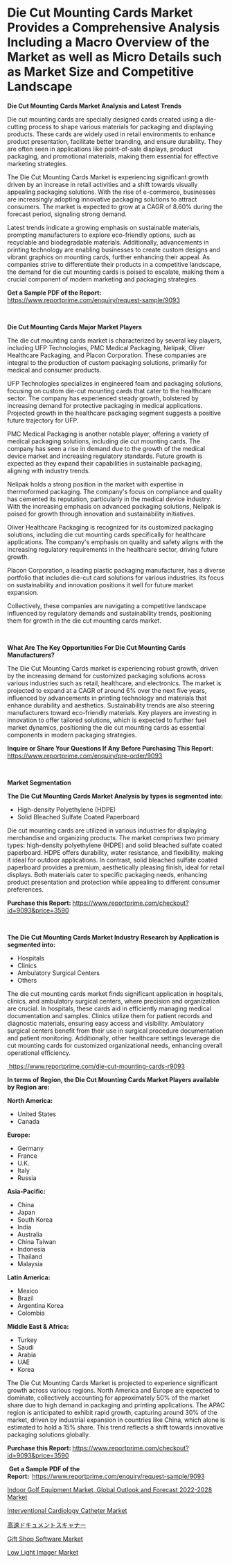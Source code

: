 <p><h1>Die Cut Mounting Cards Market Provides a Comprehensive Analysis Including a Macro Overview of the Market as well as Micro Details such as Market Size and Competitive Landscape</h1></p><p><strong>Die Cut Mounting Cards Market Analysis and Latest Trends</strong></p>
<p><p>Die cut mounting cards are specially designed cards created using a die-cutting process to shape various materials for packaging and displaying products. These cards are widely used in retail environments to enhance product presentation, facilitate better branding, and ensure durability. They are often seen in applications like point-of-sale displays, product packaging, and promotional materials, making them essential for effective marketing strategies.</p><p>The Die Cut Mounting Cards Market is experiencing significant growth driven by an increase in retail activities and a shift towards visually appealing packaging solutions. With the rise of e-commerce, businesses are increasingly adopting innovative packaging solutions to attract consumers. The market is expected to grow at a CAGR of 8.60% during the forecast period, signaling strong demand. </p><p>Latest trends indicate a growing emphasis on sustainable materials, prompting manufacturers to explore eco-friendly options, such as recyclable and biodegradable materials. Additionally, advancements in printing technology are enabling businesses to create custom designs and vibrant graphics on mounting cards, further enhancing their appeal. As companies strive to differentiate their products in a competitive landscape, the demand for die cut mounting cards is poised to escalate, making them a crucial component of modern marketing and packaging strategies.</p></p>
<p><strong>Get a Sample PDF of the Report:&nbsp;</strong> <a href="https://www.reportprime.com/enquiry/request-sample/9093">https://www.reportprime.com/enquiry/request-sample/9093</a></p>
<p>&nbsp;</p>
<p><strong>Die Cut Mounting Cards Major Market Players</strong></p>
<p><p>The die cut mounting cards market is characterized by several key players, including UFP Technologies, PMC Medical Packaging, Nelipak, Oliver Healthcare Packaging, and Placon Corporation. These companies are integral to the production of custom packaging solutions, primarily for medical and consumer products.</p><p>UFP Technologies specializes in engineered foam and packaging solutions, focusing on custom die-cut mounting cards that cater to the healthcare sector. The company has experienced steady growth, bolstered by increasing demand for protective packaging in medical applications. Projected growth in the healthcare packaging segment suggests a positive future trajectory for UFP.</p><p>PMC Medical Packaging is another notable player, offering a variety of medical packaging solutions, including die cut mounting cards. The company has seen a rise in demand due to the growth of the medical device market and increasing regulatory standards. Future growth is expected as they expand their capabilities in sustainable packaging, aligning with industry trends.</p><p>Nelipak holds a strong position in the market with expertise in thermoformed packaging. The company's focus on compliance and quality has cemented its reputation, particularly in the medical device industry. With the increasing emphasis on advanced packaging solutions, Nelipak is poised for growth through innovation and sustainability initiatives.</p><p>Oliver Healthcare Packaging is recognized for its customized packaging solutions, including die cut mounting cards specifically for healthcare applications. The company's emphasis on quality and safety aligns with the increasing regulatory requirements in the healthcare sector, driving future growth.</p><p>Placon Corporation, a leading plastic packaging manufacturer, has a diverse portfolio that includes die-cut card solutions for various industries. Its focus on sustainability and innovation positions it well for future market expansion.</p><p>Collectively, these companies are navigating a competitive landscape influenced by regulatory demands and sustainability trends, positioning them for growth in the die cut mounting cards market.</p></p>
<p>&nbsp;</p>
<p><strong>What Are The Key Opportunities For Die Cut Mounting Cards Manufacturers?</strong></p>
<p><p>The Die Cut Mounting Cards market is experiencing robust growth, driven by the increasing demand for customized packaging solutions across various industries such as retail, healthcare, and electronics. The market is projected to expand at a CAGR of around 6% over the next five years, influenced by advancements in printing technology and materials that enhance durability and aesthetics. Sustainability trends are also steering manufacturers toward eco-friendly materials. Key players are investing in innovation to offer tailored solutions, which is expected to further fuel market dynamics, positioning the die cut mounting cards as essential components in modern packaging strategies.</p></p>
<p><strong>Inquire or Share Your Questions If Any Before Purchasing This Report:</strong> <a href="https://www.reportprime.com/enquiry/pre-order/9093">https://www.reportprime.com/enquiry/pre-order/9093</a></p>
<p>&nbsp;</p>
<p><strong>Market Segmentation</strong></p>
<p><strong>The Die Cut Mounting Cards Market Analysis by types is segmented into:</strong></p>
<p><ul><li>High-density Polyethylene (HDPE)</li><li>Solid Bleached Sulfate Coated Paperboard</li></ul></p>
<p><p>Die cut mounting cards are utilized in various industries for displaying merchandise and organizing products. The market comprises two primary types: high-density polyethylene (HDPE) and solid bleached sulfate coated paperboard. HDPE offers durability, water resistance, and flexibility, making it ideal for outdoor applications. In contrast, solid bleached sulfate coated paperboard provides a premium, aesthetically pleasing finish, ideal for retail displays. Both materials cater to specific packaging needs, enhancing product presentation and protection while appealing to different consumer preferences.</p></p>
<p><strong>Purchase this Report:&nbsp;</strong><a href="https://www.reportprime.com/checkout?id=9093&price=3590">https://www.reportprime.com/checkout?id=9093&price=3590</a></p>
<p>&nbsp;</p>
<p><strong>The Die Cut Mounting Cards Market Industry Research by Application is segmented into:</strong></p>
<p><ul><li>Hospitals</li><li>Clinics</li><li>Ambulatory Surgical Centers</li><li>Others</li></ul></p>
<p><p>The die cut mounting cards market finds significant application in hospitals, clinics, and ambulatory surgical centers, where precision and organization are crucial. In hospitals, these cards aid in efficiently managing medical documentation and samples. Clinics utilize them for patient records and diagnostic materials, ensuring easy access and visibility. Ambulatory surgical centers benefit from their use in surgical procedure documentation and patient monitoring. Additionally, other healthcare settings leverage die cut mounting cards for customized organizational needs, enhancing overall operational efficiency.</p></p>
<p><a href="https://www.reportprime.com/die-cut-mounting-cards-r9093">&nbsp;https://www.reportprime.com/die-cut-mounting-cards-r9093</a></p>
<p><strong>In terms of Region, the Die Cut Mounting Cards Market Players available by Region are:</strong></p>
<p>
    <p> <strong> North America: </strong>
        <ul>
            <li>United States</li>
            <li>Canada</li>
        </ul>
        </p> 
    <p> <strong> Europe: </strong>
        <ul>
            <li>Germany</li>
            <li>France</li>
            <li>U.K.</li>
            <li>Italy</li>
            <li>Russia</li>
        </ul>
        </p> 
    <p> <strong> Asia-Pacific: </strong>
        <ul>
            <li>China</li>
            <li>Japan</li>
            <li>South Korea</li>
            <li>India</li>
            <li>Australia</li>
            <li>China Taiwan</li>
            <li>Indonesia</li>
            <li>Thailand</li>
            <li>Malaysia</li>
        </ul>
        </p> 
    <p> <strong> Latin America: </strong>
        <ul>
            <li>Mexico</li>
            <li>Brazil</li>
            <li>Argentina Korea</li>
            <li>Colombia</li>
        </ul>
        </p> 
    <p> <strong> Middle East & Africa: </strong>
        <ul>
            <li>Turkey</li>
            <li>Saudi</li>
            <li>Arabia</li>
            <li>UAE</li>
            <li>Korea</li>
        </ul>
    </p>
    </p>
<p><p>The Die Cut Mounting Cards Market is projected to experience significant growth across various regions. North America and Europe are expected to dominate, collectively accounting for approximately 50% of the market share due to high demand in packaging and printing applications. The APAC region is anticipated to exhibit rapid growth, capturing around 30% of the market, driven by industrial expansion in countries like China, which alone is estimated to hold a 15% share. This trend reflects a shift towards innovative packaging solutions globally.</p></p>
<p><strong>Purchase this Report: </strong><a href="https://www.reportprime.com/checkout?id=9093&price=3590">https://www.reportprime.com/checkout?id=9093&price=3590</a></p>
<p>&nbsp;<strong>Get a Sample PDF of the Report:&nbsp;&nbsp;</strong><a href="https://www.reportprime.com/enquiry/request-sample/9093">https://www.reportprime.com/enquiry/request-sample/9093</a></p>
<p><strong></strong></p>
<p><p><a href="https://medium.com/@jamieurcotte9056df/the-indoor-golf-equipment-market-global-outlook-and-forecast-2022-2028-market-decisions-are-71c2f5b36d17">Indoor Golf Equipment Market, Global Outlook and Forecast 2022-2028 Market</a></p><p><a href="https://issuu.com/reportprime-2/docs/interventional-cardiology-catheter-_49a8e54c7952ab">Interventional Cardiology Catheter Market</a></p><p><a href="https://medium.com/@charm854/high-speed-document-scanner-market-%E3%81%AF-%E3%82%B3%E3%82%B9%E3%83%88%E7%AE%A1%E7%90%86%E3%81%A8%E5%8A%B9%E7%8E%87%E5%90%91%E4%B8%8A%E3%82%92%E5%84%AA%E5%85%88%E3%81%97%E3%81%BE%E3%81%99-%E3%81%95%E3%82%89%E3%81%AB-%E5%A0%B1%E5%91%8A%E6%9B%B8%E3%81%AF%E5%B8%82%E5%A0%B4%E3%81%AE%E9%9C%80%E8%A6%81%E9%9D%A2%E3%81%A8%E4%BE%9B%E7%B5%A6%E9%9D%A2%E3%81%AE%E4%B8%A1%E6%96%B9%E3%82%92%E3%82%AB%E3%83%90%E3%83%BC%E3%81%97%E3%81%A6%E3%81%84%E3%81%BE%E3%81%99-high-speed-0e2e14d0d6f7">高速ドキュメントスキャナー</a></p><p><a href="https://www.linkedin.com/pulse/market-insights-global-gift-shop-software-forecast-innovation-v8prc?trackingId=%2FRuH%2FjQRSNK0RliCbIYmeA%3D%3D">Gift Shop Software Market</a></p><p><a href="https://issuu.com/reportprime-2/docs/low-light-imager-market-size-2030.p_5b07bb93d18ee8">Low Light Imager Market</a></p></p>